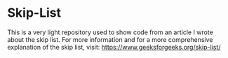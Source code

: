 # Skip-List

This is a very light repository used to show code from an article I wrote about the skip list.
For more information and for a more comprehensive explanation of the skip list, visit: https://www.geeksforgeeks.org/skip-list/
